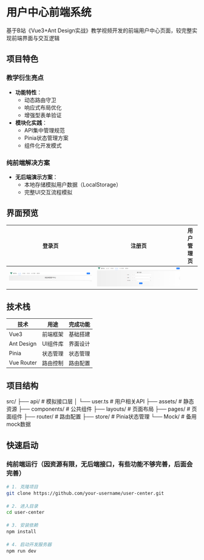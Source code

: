 # 用户中心前端系统

基于B站《Vue3+Ant Design实战》教学视频开发的前端用户中心页面，较完整实现前端界面与交互逻辑

##  项目特色

### 教学衍生亮点
- **功能特性**：
  - 动态路由守卫
  - 响应式布局优化
  - 增强型表单验证
- **模块化实践**：
  - API集中管理规范
  - Pinia状态管理方案
  - 组件化开发模式

### 纯前端解决方案
- **无后端演示方案**：
  - 本地存储模拟用户数据（LocalStorage）
  - 完整UI交互流程模拟

##  界面预览

| 登录页 | 注册页 | 用户管理页 | 
|--------|------------|--------|
| ![登录页](/screenshots/HomePage.png) | ![管zhu理页](/screenshots/RegisterPage.png) || ![登录页](/screenshots/ManagePage.png) |


##  技术栈

| 技术        | 用途                 | 完成功能       |
|-------------|----------------------|------------------|
| Vue3        | 前端框架             |  基础搭建    |
| Ant Design  | UI组件库             |  界面设计    |
| Pinia       | 状态管理             |  状态管理    |
| Vue Router  | 路由控制             |   路由配置    |

## 项目结构
src/
├── api/            # 模拟接口层
│   └── user.ts     # 用户相关API
├── assets/         # 静态资源
├── components/     # 公共组件
├── layouts/        # 页面布局
├── pages/          # 页面组件
├── router/         # 路由配置
├── store/          # Pinia状态管理
└── Mock/           # 备用mock数据

##  快速启动

### 纯前端运行（因资源有限，无后端接口，有些功能不够完善，后面会完善）
```bash
# 1. 克隆项目
git clone https://github.com/your-username/user-center.git

# 2. 进入目录
cd user-center

# 3. 安装依赖
npm install

# 4. 启动开发服务器
npm run dev
